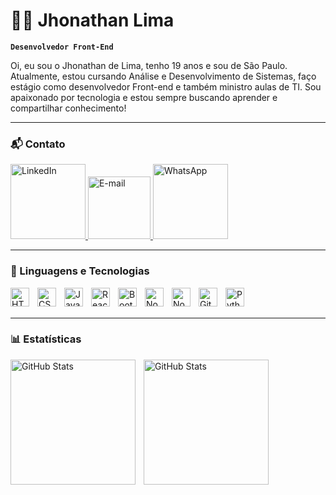 # 👨‍💻 Jhonathan Lima

**`Desenvolvedor Front-End`**

Oi, eu sou o Jhonathan de Lima, tenho 19 anos e sou de São Paulo. Atualmente, estou cursando Análise e Desenvolvimento de Sistemas, faço estágio como desenvolvedor Front-end e também ministro aulas de TI. Sou apaixonado por tecnologia e estou sempre buscando aprender e compartilhar conhecimento!

---

### 📬 Contato
<p align="left">
    <a href="www.linkedin.com/in/jhonathandelima" target="_blank">
        <img alt="LinkedIn" title="LinkedIn" width="120px" src="https://img.shields.io/badge/-LinkedIn-blue?style=for-the-badge&logo=linkedin&logoColor=white" />
    </a>
    <a href="mailto:jhonathan.novais3450@gmail.com?subject=&body=" target="_blank">
        <img alt="E-mail" title="E-mail" width="100px" src="https://img.shields.io/badge/-Email-red?style=for-the-badge&logo=gmail&logoColor=white" />
    </a>
    <a href="https://api.whatsapp.com/send?phone=5511962619817" target="_blank">
        <img alt="WhatsApp" title="WhatsApp" width="120px" src="https://img.shields.io/badge/-WhatsApp-green?style=for-the-badge&logo=whatsapp&logoColor=white" />
    </a>
</p>

---

### 🤖 Linguagens e Tecnologias

<img 
    align="left" 
    alt="HTML"
    title="HTML" 
    width="30px" 
    style="padding-right: 10px;" 
    src="https://cdn.jsdelivr.net/gh/devicons/devicon@latest/icons/html5/html5-original.svg" 
/>
<img 
    align="left" 
    alt="CSS" 
    title="CSS"
    width="30px" 
    style="padding-right: 10px;" 
    src="https://cdn.jsdelivr.net/gh/devicons/devicon@latest/icons/css3/css3-original.svg" 
/>
<img 
    align="left" 
    alt="JavaScript" 
    title="JavaScript"
    width="30px" 
    style="padding-right: 10px;" 
    src="https://cdn.jsdelivr.net/gh/devicons/devicon@latest/icons/javascript/javascript-original.svg" 
/>
<img 
    align="left" 
    alt="React"
    title="React" 
    width="30px" 
    style="padding-right: 10px;" 
    src="https://cdn.jsdelivr.net/gh/devicons/devicon@latest/icons/react/react-original.svg" 
/>
<img 
    align="left" 
    alt="Bootstrap"
    title="Bootstrap" 
    width="30px" 
    style="padding-right: 10px;" 
    src="https://cdn.jsdelivr.net/gh/devicons/devicon@latest/icons/bootstrap/bootstrap-original.svg" 
/>
<img 
    align="left" 
    alt="Node" 
    title="Node"
    width="30px" 
    style="padding-right: 10px;" 
    src="https://cdn.jsdelivr.net/gh/devicons/devicon@latest/icons/nodejs/nodejs-original.svg" 
/>
<img 
    align="left" 
    alt="Node" 
    title="Next"
    width="30px" 
    style="padding-right: 10px;" 
    src="https://cdn.jsdelivr.net/gh/devicons/devicon@latest/icons/nextjs/nextjs-original.svg" 
/>

<img 
    align="left" 
    alt="Git" 
    title="Git"
    width="30px" 
    style="padding-right: 10px;" 
    src="https://cdn.jsdelivr.net/gh/devicons/devicon@latest/icons/git/git-original.svg" 
/>
<img 
    align="left" 
    alt="Python" 
    title="Python"
    width="30px" 
    style="padding-right: 10px;" 
    src="https://cdn.jsdelivr.net/gh/devicons/devicon@latest/icons/python/python-original.svg" 
/>

<br/>
<br/>

---

### 📊 Estatísticas

<p>
  <img 
    align="left" 
    alt="GitHub Stats" 
    height="200" 
    style="padding-right: 10px;" 
    src="https://github-readme-stats.vercel.app/api?username=jhooo0w&show_icons=true&theme=tokyonight&include_all_commits=true&locale=pt-br" 
  />

<img 
      align="left" 
      alt="GitHub Stats" 
      height="200" 
      src="https://github-readme-stats.vercel.app/api/top-langs/?username=jhooo0w&theme=tokyonight&layout=compact&custom_title=Tecnologias&langs_count=9" 
  />
</p>
